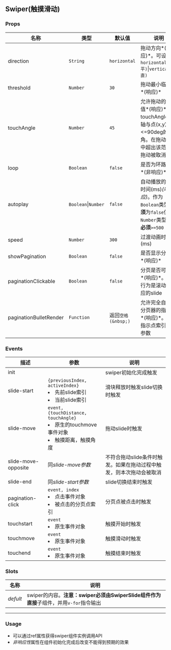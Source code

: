 Swiper(触摸滑动)
-
### <a name="props">Props</a>
|名称|类型|默认值|说明|
|---|---|---|---|
|direction|`String`|`horizontal`|拖动方向*(非响应)*。可设置`horizontal(水平)`\|`vertical(垂直)`|
|threshold|`Number`|`30`|拖动最小临界值*(响应)*|
|touchAngle|`Number`|`45`|允许拖动的角度值*(响应)*。touchAngle为x轴与点(x,y)的<=90deg的夹角。在拖动过程中超出该范围则拖动被取消|
|loop|`Boolean`|`false`|是否为环路模式*(非响应)*|
|autoplay|`Boolean`\|`Number`|`false`|自动播放的间隔时间(ms)*(响应)*。作为`Boolean`类型**必须**为`false`值，`Number`类型做值**必须**`>=500`|
|speed|`Number`|`300`|过渡动画时间(ms)|
|showPagination|`Boolean`|`false`|是否显示分页器*(响应)*|
|paginationClickable|`Boolean`|`false`|分页是否可点击*(响应)*。默认行为是滚动到对应的slide|
|paginationBulletRender|`Function`|返回`空格(&nbsp;)`|允许完全自定义分页器的指示点*(响应)*。接受指示点索引作为参数|


### <a name="events">Events</a>
|描述|参数|说明|
|---|---|---|
|init||swiper初始化完成触发|
|slide-start|`{previousIndex, activeIndex}`<li>先前slide索引<li>当前slide索引|滑块释放时触发slide切换时触发|
|slide-move|`event, {touchDistance, touchAngle}`<li>原生的touchmove事件对象<li>触摸距离，触摸角度|拖动slide时触发|
|slide-move-opposite|同*slide-move参数*|不符合拖动slide条件时触发。如果在拖动过程中触发，则本次拖动会被取消|
|slide-end|同*slide-start参数*|slide切换结束时触发|
|pagination-click|`event, index`<li>点击事件对象<li>被点击的分页点索引|分页点被点击时触发|
|touchstart|`event`<li>原生事件对象|触摸开始时触发|
|touchmove|`event`<li>原生事件对象|触摸滑动时触发|
|touchend|`event`<li>原生事件对象|触摸结束时触发|

### <a name="slots">Slots</a>
|名称|说明|
|---|---|
|*defult*|swiper的内容。**注意：**swiper必须由SwiperSlide组件作为**直接**子组件，并用`v-for`指令输出|

***
### <a name="usage">Usage</a>
+ 可以通过ref属性获得swiper组件实例调用API
+ *非响应性*属性在组件初始化完成后改变不能得到预期的效果
